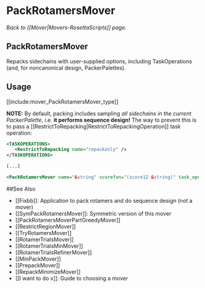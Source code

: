 # PackRotamersMover
*Back to [[Mover|Movers-RosettaScripts]] page.*
## PackRotamersMover

Repacks sidechains with user-supplied options, including TaskOperations (and, for noncanonical design, PackerPalettes).

## Usage

[[include:mover_PackRotamersMover_type]]

**NOTE:** By default, packing includes sampling *all sidechains in the current PackerPalette*, i.e. **it performs sequence design!**
The way to prevent this is to pass a [[RestrictToRepacking|RestrictToRepackingOperation]] task operation:
```xml
<TASKOPERATIONS>
   <RestrictToRepacking name="repackonly" />
</TASKOPERATIONS>

[...]

<PackRotamersMover name="&string" scorefxn="(score12 &string)" task_operations="repackonly"/>

```

##See Also

* [[Fixbb]]: Application to pack rotamers and do sequence design (not a mover)
* [[SymPackRotamersMover]]: Symmetric version of this mover
* [[PackRotamersMoverPartGreedyMover]]
* [[RestrictRegionMover]]
* [[TryRotamersMover]]
* [[RotamerTrialsMover]]
* [[RotamerTrialsMinMover]]
* [[RotamerTrialsRefinerMover]]
* [[MinPackMover]]
* [[PrepackMover]]
* [[RepackMinimizeMover]]
* [[I want to do x]]: Guide to choosing a mover
